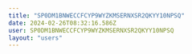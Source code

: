 ```yaml
---
title: "SP0DM1BNWECCFCYP9WYZKMSERNXSR2QKYY10NPSQ"
date: 2024-02-26T08:32:16.586Z
user: SP0DM1BNWECCFCYP9WYZKMSERNXSR2QKYY10NPSQ
layout: "users"
---
```

    
